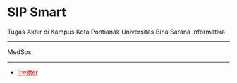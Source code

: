 # SIP Smart
Tugas Akhir di Kampus Kota Pontianak
Universitas Bina Sarana Informatika

******
MedSos
******
* <a href="https://x.com/OPbangetOP" style="color: red;"> Twitter </a>
